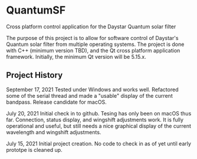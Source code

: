 # QuantumSF
Cross platform control application for the Daystar Quantum solar filter

The purpose of this project is to allow for software control of Daystar's Quantum solar filter from multiple operating systems. The project is done with C++ (minimum version TBD), and the Qt cross platform application framework. Initially, the minimum Qt version will be 5.15.x. 

## Project History

September 17, 2021
Tested under Windows and works well. Refactored some of the serial thread and made a "usable" display of the current bandpass. Release candidate for macOS.

July 20, 2021
Initial check in to github. Tesing has only been on macOS thus far. Connection, status display, and wingshift adjustments work. It is fully operational and useful, but still needs a nice graphical display of the current wavelength and wingshift adjustments.

July 15, 2021
Initial project creation. No code to check in as of yet until early prototpe is cleaned up.

